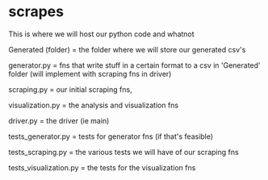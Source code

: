 # scrapes
This is where we will host our python code and whatnot



Generated (folder)
= the folder where we will store our generated csv's



generator.py
= fns that write stuff in a certain format to a csv in 'Generated' folder (will implement with scraping fns in driver)

scraping.py 
= our initial scraping fns,

visualization.py
= the analysis and visualization fns 



driver.py
= the driver (ie main)



tests_generator.py
= tests for generator fns (if that's feasible)

tests_scraping.py
= the various tests we will have of our scraping fns

tests_visualization.py
= the tests for the visualization fns
